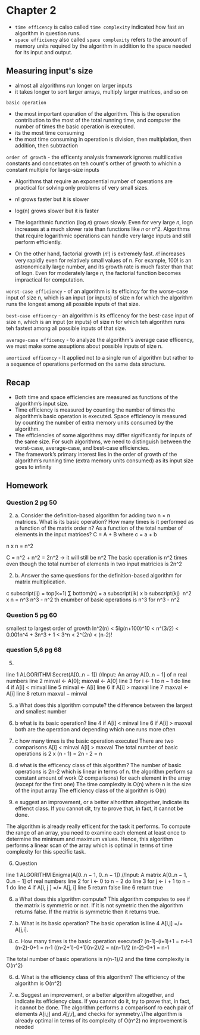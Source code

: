 # Chapter 2
- `time efficency` is calso called `time complexity` indicated how fast an algorithm in question runs.
- `space efficiency` also called `space complexity` refers to the amount of memory units required by the algorithm in addition to the space needed for its input and output. 

## Measuring input's size
- almost all algorithms run longer on larger inputs
- it takes longer to sort larger arrays, multiply larger matrices, and so on

`basic operation` 
- the most important operation of the algorithm. This is the operation contribution to the most of the total running time, and computer the number of times the basic operation is executed.
- its the most time consuming
- the most time consuming in operation is division, then multiplation, then addition, then subtraction

`order of growth` - the efficenty analysis framework ignores multilicative constants and concetrates on teh count's orther of grwoth to whichin a constant multiple for large-size inputs

- Algorithms that require an exponential number of operations are practical for solving only problems of very small sizes.
- n! grows faster but it is slower
- log(n) grows slower but it is faster

- The logarithmic function (log 𝑛) grows slowly. Even for very large 𝑛, logn increases at a much slower rate than functions like 𝑛 or  𝑛^2.  Algorithms that require logarithmic operations can handle very large inputs and still perform efficiently.

- On the other hand, factorial growth (𝑛!) is extremely fast. 𝑛! increases very rapidly even for relatively small values of n. For example, 100! is an astronomically large number, and its growth rate is much faster than that of logn. Even for moderately large 𝑛, the factorial function becomes impractical for computation.

`worst-case efficiency` - of an algorithm is its efficincy for the worse-case input of size n, which is an input (or inputs) of size n for which the algorithm runs the longest among all possible inputs of that size.

`best-case efficency` - an algorithm is its efficency for the best-case input of size n, which is an input (or inputs) of size n for which teh algorithm runs teh fastest among all possible inputs of that size.

`average-case efficency` - to analyze the algorithm's average case efficency, we must make some assuptions about possible inputs of size n.

`amortized efficency` - It applied not to a single run of algorithm but rather to a sequence of operations performed on the same data structure.

## Recap
- Both time and space efficiencies are measured as functions of the algorithm’s input size.
- Time efficiency is measured by counting the number of times the algorithm’s basic operation is executed. Space efficiency is measured by counting the number of extra memory units consumed by the algorithm.
- The efficiencies of some algorithms may differ significantly for inputs of the same size. For such algorithms, we need to distinguish between the worst-case, average-case, and best-case efficiencies.
- The framework’s primary interest lies in the order of growth of the algorithm’s running time (extra memory units consumed) as its input size goes to infinity

## Homework
### Question 2 pg 50
2. a. Consider the definition-based algorithm for adding two n × n matrices.
What is its basic operation? How many times is it performed as a function
of the matrix order n? As a function of the total number of elements in the
input matrices?
C = A + B
where c = a ​+ b

n x n = n^2

C = n^2 + n^2 = 2n^2 -> it will still be n^2
The basic operation is n^2 times even though the total number of elements in two input matricies is 2n^2

2. b. Answer the same questions for the definition-based algorithm for matrix
multiplication.

c subscript(ij) = top(k=1) ∑ bottom(n) = a subscript(ik) x b subscript(kj)
​
n^2 x n = n^3
n^3 - n^2
th enumber of basic operations is n^3 for n^3 - n^2

### Question 5 pg 60
smallest to largest order of growth
ln^2(n) < 5lg(n+100)^10 < n^(3/2) < 0.001n^4 + 3n^3 + 1 < 3^n < 2^(2n) < (n-2)! 

### question 5,6 pg 68

5. 
line 1  ALGORITHM Secret(A[0..n − 1])
            //Input: An array A[0..n − 1] of n real numbers
line 2      minval ← A[0]; maxval ← A[0]
line 3      for i ← 1 to n − 1 do
line 4          if A[i] < minval
line 5              minval ← A[i]
line 6          if A[i] > maxval
line 7              maxval ← A[i]
line 8      return maxval − minval

5. a What does this algorithm compute? the difference between the largest and smallest number
5. b what is its basic operation?
line 4 if A[i] < minval
line 6 if A[i] > maxval
both are the operation and depending which one runs more often
5. c how many times is the basic operation executed
There are two comparisons
A[i] < minval
A[i] > maxval
The total number of basic operations is 2 x (n - 1) = 2n - 2 = n

5. d what is the efficency class of this algorithm?
The number of basic operations is 2n-2 which is linear in terms of n.
the algorithm perform sa constant amount of work (2 comparisons) for each element in the array (except for the first one)
The time complexity is O(n) where n is the size of the input array
The efficiency class of the algorithm is O(n)

5. e suggest an improvement, or a better alhorithm altogether, indicate its effienct class. If you cannot dit, try to prove that, in fact, it cannot be done.

The algorithm is already really efficent for the task it performs. To compute the range of an array, you need to examine each element at least once to determine the minimum and maximum values. Hence, this algorithm performs a linear scan of the array which is optimal in terms of time complexity for this specific task. 

6. Question

line 1  ALGORITHM Enigma(A[0..n − 1, 0..n − 1])
            //Input: A matrix A[0..n − 1, 0..n − 1] of real numbers
line 2      for i ← 0 to n − 2 do
line 3          for j ← i + 1 to n − 1 do
line 4              if A[i, j ] =/= A[j, i]
line 5                  return false
line 6      return true


6. a What does this algorithm compute?
This algorithm computes to see if the matrix is symmetric or not. If it is not symetric then the algorithm returns false. If the matrix is symmetric then it returns true.

6. b. What is its basic operation?
The basic operation is line 4 A[i,j] =/= A[j,i].

6. c. How many times is the basic operation executed?
(n-1)-(i+1)+1 = n-i-1
(n-2)-0+1 = n-1
((n-2+1)-0+1)(n-2)/2 = n(n-1)/2
(n-2)-0+1 = n-1

The total number of basic operations is n(n-1)/2 and the time complexity is O(n^2)

6. d. What is the efficiency class of this algorithm?
The efficiency of the algorithm is O(n^2)

6. e. Suggest an improvement, or a better algorithm altogether, and indicate its efficiency class. If you cannot do it, try to prove that, in fact, it cannot be done.
The algorithm performs a comparisonf ro each pair of elements  A[i,j] and 𝐴[𝑗,𝑖], and checks for symmetry.\The algorithm is already optimal in terms of its complexity of O(n^2)
no improvement is needed